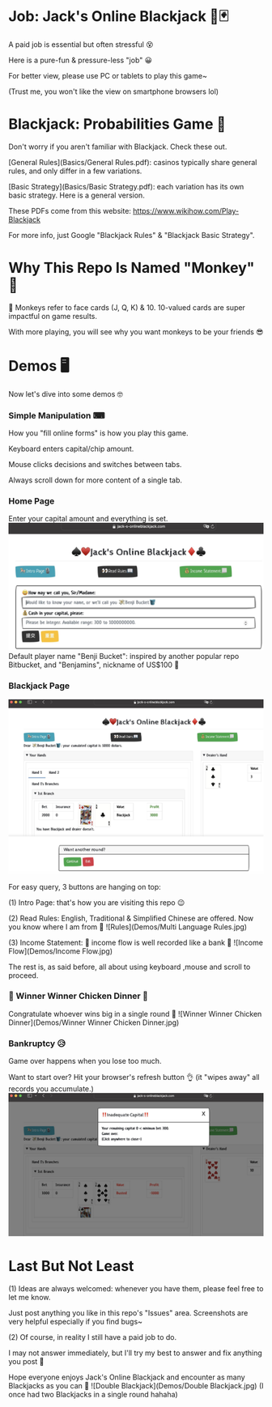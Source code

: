 # Job: Jack's Online Blackjack 🎰🃏
A paid job is essential but often stressful 😵

Here is a pure-fun & pressure-less "job" 😀

For better view, please use PC or tablets to play this game~

(Trust me, you won't like the view on smartphone browsers lol)

# Blackjack: Probabilities Game 🔢
Don't worry if you aren't familiar with Blackjack. Check these out.

[General Rules](Basics/General Rules.pdf): casinos typically share general rules, and only differ in a few variations.

[Basic Strategy](Basics/Basic Strategy.pdf): each variation has its own basic strategy. Here is a general version.

These PDFs come from this website: https://www.wikihow.com/Play-Blackjack

For more info, just Google "Blackjack Rules" & "Blackjack Basic Strategy".

# Why This Repo Is Named "Monkey" 🤔
🐒 Monkeys refer to face cards (J, Q, K) & 10. 10-valued cards are super impactful on game results.

With more playing, you will see why you want monkeys to be your friends 😎

# Demos 🖥️
Now let's dive into some demos 🤓

### Simple Manipulation ⌨
How you "fill online forms" is how you play this game.

Keyboard enters capital/chip amount.

Mouse clicks decisions and switches between tabs.

Always scroll down for more content of a single tab.

### Home Page
Enter your capital amount and everything is set.
![Home](Demos/Home.jpg)
Default player name "Benji Bucket": inspired by another popular repo Bitbucket, and "Benjamins", nickname of US$100 🤪

### Blackjack Page
![Blackjack](Demos/Blackjack.jpg)

For easy query, 3 buttons are hanging on top:

(1) Intro Page: that's how you are visiting this repo 😉

(2) Read Rules: English, Traditional & Simplified Chinese are offered.
Now you know where I am from 🤭
![Rules](Demos/Multi Language Rules.jpg)

(3) Income Statement: 💸 income flow is well recorded like a bank 🏦
![Income Flow](Demos/Income Flow.jpg)

The rest is, as said before, all about using keyboard ,mouse and scroll to proceed.

### 🎉 Winner Winner Chicken Dinner 🦃
Congratulate whoever wins big in a single round 🤑
![Winner Winner Chicken Dinner](Demos/Winner Winner Chicken Dinner.jpg)

### Bankruptcy 😥
Game over happens when you lose too much.

Want to start over? Hit your browser's refresh button 👌 (it "wipes away" all records you accumulate.)
![Bankruptcy](Demos/Bankruptcy.jpg)

# Last But Not Least
(1) Ideas are always welcomed: whenever you have them, please feel free to let me know.

Just post anything you like in this repo's "Issues" area.
Screenshots are very helpful especially if you find bugs~

(2) Of course, in reality I still have a paid job to do.

I may not answer immediately, but I'll try my best to answer and fix anything you post 😬

Hope everyone enjoys Jack's Online Blackjack and encounter as many Blackjacks as you can 🍻
![Double Blackjack](Demos/Double Blackjack.jpg)
(I once had two Blackjacks in a single round hahaha)
